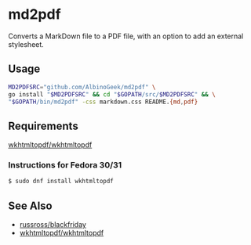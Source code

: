 md2pdf
======

Converts a MarkDown file to a PDF file, with an option to add an external stylesheet.

## Usage

```bash
MD2PDFSRC="github.com/AlbinoGeek/md2pdf" \
go install "$MD2PDFSRC" && cd "$GOPATH/src/$MD2PDFSRC" && \
"$GOPATH/bin/md2pdf" -css markdown.css README.{md,pdf}
```

## Requirements

[wkhtmltopdf/wkhtmltopdf](https://github.com/wkhtmltopdf/wkhtmltopdf)

### Instructions for Fedora 30/31

```bash
$ sudo dnf install wkhtmltopdf
```

## See Also

- [russross/blackfriday](https://github.com/russross/blackfriday)
- [wkhtmltopdf/wkhtmltopdf](https://github.com/wkhtmltopdf/wkhtmltopdf)
